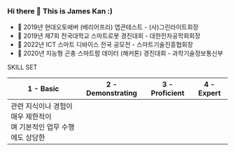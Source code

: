 ### Hi there 👋  This is James Kan :)

<!--
**myeonghae/myeonghae** is a ✨ _special_ ✨ repository because its `README.md` (this file) appears on your GitHub profile.

Here are some ideas to get you started:








- 💬 Ask me about ...
- 📫 How to reach me: ...
- 😄 Pronouns: ...
- ⚡ Fun fact: ...
-->

- 🔭 2019년 현대오토에버 (베리어프리) 앱콘테스트 - (사)그린라이트회장
- 🌱 2019년 제7회 전국대학교 스마트로봇 경진대회 - 대한전자공학회회장 
- 👯 2022년 ICT 스마트 디바이스 전국 공모전 - 스마트기술진흥협회장 
- 🤔 2020년 지능형 곤충 스마트팜 데이터 (해커톤) 경진대회 - 과학기술정보통신부

SKILL SET

| 1 - Basic  | 2 - Demonstrating | 3 - Proficient  | 4 - Expert |
| ------------- | ------------- | ------------- | ------------- |
| 관련 지식이나 경험이 매우 제한적이 </br> 며 기본적인 업무 수행에도 상당한 


